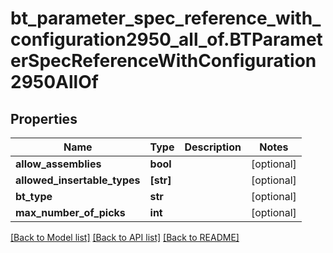 # bt_parameter_spec_reference_with_configuration2950_all_of.BTParameterSpecReferenceWithConfiguration2950AllOf

## Properties
Name | Type | Description | Notes
------------ | ------------- | ------------- | -------------
**allow_assemblies** | **bool** |  | [optional] 
**allowed_insertable_types** | **[str]** |  | [optional] 
**bt_type** | **str** |  | [optional] 
**max_number_of_picks** | **int** |  | [optional] 

[[Back to Model list]](../README.md#documentation-for-models) [[Back to API list]](../README.md#documentation-for-api-endpoints) [[Back to README]](../README.md)


